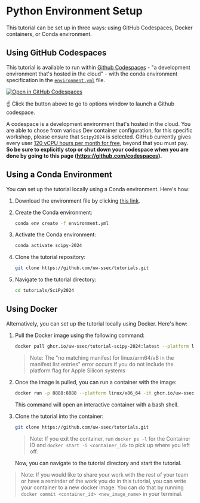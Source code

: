 # Python Environment Setup

This tutorial can be set up in three ways: using GitHub Codespaces, Docker containers, or Conda environment.

## Using GitHub Codespaces

This tutorial is available to run within [Github Codespaces](https://github.com/features/codespaces) - "a development environment that's hosted in the cloud" - with the conda environment specification in the [`environment.yml`](https://raw.githubusercontent.com/uw-ssec/docker-images/main/tutorial-scipy-2024/environment.yml) file.

<a title="Create New Scipy 2024 Codespaces" href="https://github.com/codespaces/new/uw-ssec/tutorials/tree/main?devcontainer_path=.devcontainer%2FScipy2024%2Fdevcontainer.json&quickstart=1" target="_blank"><img src="https://github.com/codespaces/badge.svg" alt="Open in GitHub Codespaces"/></a>

☝️ Click the button above to go to options window to launch a Github codespace.

A codespace is a development environment that's hosted in the cloud.
You are able to chose from various Dev container configuration, for this specific workshop, please ensure that `Scipy2024` is selected.
GitHub currently gives every user [120 vCPU hours per month for free](https://docs.github.com/en/billing/managing-billing-for-github-codespaces/about-billing-for-github-codespaces#monthly-included-storage-and-core-hours-for-personal-accounts), beyond that you must pay. **So be sure to explicitly stop or shut down your codespace when you are done by going to this page (https://github.com/codespaces).**

## Using a Conda Environment

You can set up the tutorial locally using a Conda environment. Here's how:

1. Download the environment file by clicking <a title="SciPy2024 Environment File" href="https://raw.githubusercontent.com/uw-ssec/docker-images/main/tutorial-scipy-2024/environment.yml" download>this link</a>.

2. Create the Conda environment:

    ```bash
    conda env create -f environment.yml
    ```

3. Activate the Conda environment:

    ```bash
    conda activate scipy-2024
    ```

4. Clone the tutorial repository:

    ```bash
    git clone https://github.com/uw-ssec/tutorials.git
    ```

5. Navigate to the tutorial directory:

    ```bash
    cd tutorials/SciPy2024
    ```

## Using Docker

Alternatively, you can set up the tutorial locally using Docker. Here's how:

1. Pull the Docker image using the following command:

    ```bash
    docker pull ghcr.io/uw-ssec/tutorial-scipy-2024:latest --platform linux/x86_64
    ```

    > Note: The "no matching manifest for linux/arm64/v8 in the manifest list entries" error occurs if you do not include the platform flag for Apple Silicon systems

2. Once the image is pulled, you can run a container with the image:

    ```bash
    docker run -p 8888:8888 --platform linux/x86_64 -it ghcr.io/uw-ssec/tutorial-scipy-2024:latest bash
    ```

    This command will open an interactive container with a bash shell.

3. Clone the tutorial into the container:

    ```bash
    git clone https://github.com/uw-ssec/tutorials.git
    ```

    > Note: If you exit the container, run `docker ps -l` for the Container ID and `docker start -i <container_id>` to pick up where you left off.

    Now, you can navigate to the tutorial directory and start the tutorial.

> Note: If you would like to share your work with the rest of your team or have a reminder of the work you do in this tutorial, you can write your container to a new docker image. You can do that by running `docker commit <container_id> <new_image_name>` in your terminal.
